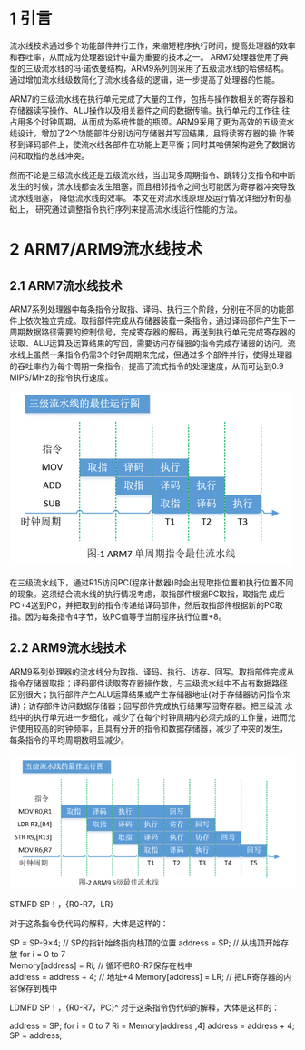 # 1 引言

流水线技术通过多个功能部件并行工作，来缩短程序执行时间，提高处理器的效率和吞吐率，从而成为处理器设计中最为重要的技术之一。 ARM7处理器使用了典型的三级流水线的冯·诺依曼结构，ARM9系列则采用了五级流水线的哈佛结构。通过增加流水线级数简化了流水线各级的逻辑，进一步提高了处理器的性能。

ARM7的三级流水线在执行单元完成了大量的工作，包括与操作数相关的寄存器和存储器读写操作、ALU操作以及相关器件之间的数据传输。执行单元的工作往 往占用多个时钟周期，从而成为系统性能的瓶颈。ARM9采用了更为高效的五级流水线设计，增加了2个功能部件分别访问存储器并写回结果，且将读寄存器的操 作转移到译码部件上，使流水线各部件在功能上更平衡；同时其哈佛架构避免了数据访问和取指的总线冲突。

然而不论是三级流水线还是五级流水线，当出现多周期指令、跳转分支指令和中断发生的时候，流水线都会发生阻塞，而且相邻指令之间也可能因为寄存器冲突导致 流水线阻塞， 降低流水线的效率。 本文在对流水线原理及运行情况详细分析的基础上， 研究通过调整指令执行序列来提高流水线运行性能的方法。

# 2 ARM7/ARM9流水线技术

## 2.1 ARM7流水线技术 

ARM7系列处理器中每条指令分取指、译码、执行三个阶段，分别在不同的功能部件上依次独立完成。取指部件完成从存储器装载一条指令，通过译码部件产生下一周期数据路径需要的控制信号，完成寄存器的解码，再送到执行单元完成寄存器的读取、ALU运算及运算结果的写回，需要访问存储器的指令完成存储器的访问。流水线上虽然一条指令仍需3个时钟周期来完成，但通过多个部件并行，使得处理器的吞吐率约为每个周期一条指令，提高了流式指令的处理速度，从而可达到0.9 MIPS/MHz的指令执行速度。

![Picture!](https://raw.githubusercontent.com/tupelo-shen/my_test/master/doc/linux/arm-architecture/ARM7%E6%B5%81%E6%B0%B4%E7%BA%BF%E6%8A%80%E6%9C%AF.PNG)

在三级流水线下，通过R15访问PC(程序计数器)时会出现取指位置和执行位置不同的现象。这须结合流水线的执行情况考虑，取指部件根据PC取指，取指完 成后PC+4送到PC，并把取到的指令传递给译码部件，然后取指部件根据新的PC取指。因为每条指令4字节，故PC值等于当前程序执行位置+8。

## 2.2 ARM9流水线技术

ARM9系列处理器的流水线分为取指、译码、执行、访存、回写。取指部件完成从指令存储器取指；译码部件读取寄存器操作数，与三级流水线中不占有数据路径 区别很大；执行部件产生ALU运算结果或产生存储器地址(对于存储器访问指令来讲)；访存部件访问数据存储器；回写部件完成执行结果写回寄存器。把三级流 水线中的执行单元进一步细化，减少了在每个时钟周期内必须完成的工作量，进而允许使用较高的时钟频率，且具有分开的指令和数据存储器，减少了冲突的发生， 每条指令的平均周期数明显减少。

![Picture!](https://raw.githubusercontent.com/tupelo-shen/my_test/master/doc/linux/arm-architecture/ARM9%E6%B5%81%E6%B0%B4%E7%BA%BF%E6%8A%80%E6%9C%AF.PNG)

STMFD SP！，{R0-R7，LR}

对于这条指令伪代码的解释，大体是这样的：

SP = SP-9×4;                    // SP的指针始终指向栈顶的位置
address = SP;                   // 从栈顶开始存放
for i = 0 to 7                  
    Memory[address] = Ri;       // 循环把R0-R7保存在栈中  
    address  = address + 4;     // 地址+4
Memory[address] = LR;           // 把LR寄存器的内容保存到栈中

LDMFD SP！，{R0-R7，PC}^
对于这条指令伪代码的解释，大体是这样的：

address = SP;
for i = 0 to 7
    Ri = Memory[address ,4]
    address = address + 4;
SP = address;